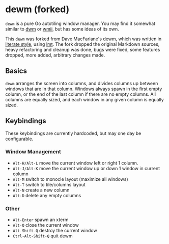 # dewm (forked)

`dewm` is a pure Go autotiling window manager. You may find it
somewhat similar to [dwm][] or [wmii][], but has some ideas of its
own.

This `dewm` was forked from Dave MacFarlane's [dewm][original-dewm],
which was written in [literate style][literate-programming], using
[lmt][]. The fork dropped the original Markdown sources, heavy
refactoring and cleanup was done, bugs were fixed, some features
dropped, more added, arbitrary changes made.

[original-dewm]: https://github.com/driusan/dewm
[literate-programming]: https://en.wikipedia.org/wiki/Literate_programming
[lmt]: https://github.com/driusan/lmt
[dwm]: https://dwm.suckless.org/
[wmii]: https://code.google.com/archive/p/wmii/

## Basics

`dewm` arranges the screen into columns, and divides columns up
between windows that are in that column. Windows always spawn in the
first empty column, or the end of the last column if there are no
empty columns. All columns are equally sized, and each window in any
given column is equally sized.

## Keybindings

These keybindings are currently hardcoded, but may one day be configurable.

### Window Management

* `Alt-H/Alt-L` move the current window left or right 1 column.
* `Alt-J/Alt-K` move the current window up or down 1 window in current column
* `Alt-M` switch to monocle layout (maximize all windows)
* `Alt-T` switch to tile/columns layout
* `Alt-N` create a new column 
* `Alt-D` delete any empty columns

### Other

* `Alt-Enter` spawn an xterm
* `Alt-Q` close the current window
* `Alt-Shift-Q` destroy the current window
* `Ctrl-Alt-Shift-Q` quit dewm

